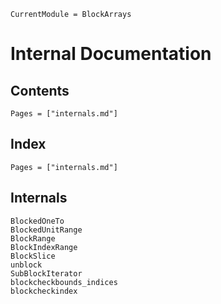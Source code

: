 ```@meta
CurrentModule = BlockArrays
```

# Internal Documentation

## Contents

```@contents
Pages = ["internals.md"]
```

## Index

```@index
Pages = ["internals.md"]
```

## Internals

```@docs
BlockedOneTo
BlockedUnitRange
BlockRange
BlockIndexRange
BlockSlice
unblock
SubBlockIterator
blockcheckbounds_indices
blockcheckindex
```
